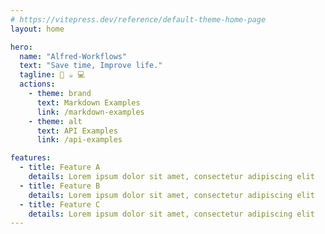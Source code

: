 ```yaml
---
# https://vitepress.dev/reference/default-theme-home-page
layout: home

hero:
  name: "Alfred-Workflows"
  text: "Save time, Improve life."
  tagline: 🚀 ☕️ 💻
  actions:
    - theme: brand
      text: Markdown Examples
      link: /markdown-examples
    - theme: alt
      text: API Examples
      link: /api-examples

features:
  - title: Feature A
    details: Lorem ipsum dolor sit amet, consectetur adipiscing elit
  - title: Feature B
    details: Lorem ipsum dolor sit amet, consectetur adipiscing elit
  - title: Feature C
    details: Lorem ipsum dolor sit amet, consectetur adipiscing elit
---
```


